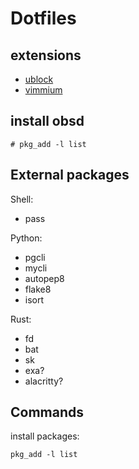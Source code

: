 # Dotfiles

## extensions

- [ublock](https://addons.mozilla.org/en-US/firefox/addon/ublock-origin/)
- [vimmium](https://addons.mozilla.org/en-US/firefox/addon/vimium-ff/)

## install obsd

```
# pkg_add -l list
```

## External packages

Shell:
- pass

Python:
- pgcli
- mycli
- autopep8
- flake8
- isort

Rust:
- fd
- bat
- sk
- exa?
- alacritty?

## Commands

install packages:

```
pkg_add -l list
```
